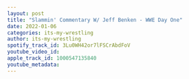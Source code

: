 ```yaml
---
layout: post
title: "Slammin' Commentary W/ Jeff Benken - WWE Day One"
date: 2022-01-06
categories: its-my-wrestling
author: its-my-wrestling
spotify_track_id: 3Lu0WH42or7lFSCrAbdFoV
youtube_video_id: 
apple_track_id: 1000547135840
youtube_metadata: 
---
```

